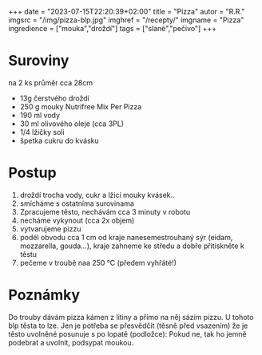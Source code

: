 +++
date = "2023-07-15T22:20:39+02:00"
title = "Pizza"
autor = "R.R."
imgsrc = "/img/pizza-blp.jpg"
imghref = "/recepty/"
imgname = "Pizza"
ingredience = ["mouka","droždí"]
tags = ["slané","pečivo"]
+++

# Suroviny
na 2 ks průměr cca 28cm

- 13g čerstvého droždí
- 250 g mouky Nutrifree Mix Per Pizza
- 190 ml vody
- 30 ml olivového oleje (cca 3PL)
- 1/4 lžičky soli
- špetka cukru do kvásku

# Postup
1. droždí trocha vody, cukr a lžicí mouky kvásek..
2. smícháme s ostatníma surovinama
3. Zpracujeme těsto, nechávám cca 3 minuty v robotu
4. necháme vykynout (cca 2x objem)
5. vytvarujeme pizzu
6. podél obvodu cca 1 cm od kraje nanesemestrouhaný sýr (eidam, mozzarella, gouda...), kraje zahneme ke středu a dobře přitiskněte k těstu
7. pečeme v troubě naa 250 °C (předem vyhřáté!)


# Poznámky
Do trouby dávám pizza kámen z litiny a přímo na něj sázím pizzu.
U tohoto blp těsta to lze. Jen je potřeba se přesvědčit (těsně před vsazením) že je těsto uvolněné posunuje s po lopatě (podložce):
Pokud ne, tak ho jemně podebrat a uvolnit, podsypat moukou.

<!-- originál LaTeta
Těsto na 2 ks:

13g čerstvého droždí
250 g mouky Nutrifree Mix Per Pizza
190ml vody
30ml olivového oleje
1/4 lžíčky soli
lžíčka cukru
Čerstvé droždí rozdrobte do trochy vody, rozmíchejte s cukrem a lžicí mouky a nechte vzejít kvásek.

Do něho přidejte ostatní ingredience, vypracujte hladké těsto, přetáhněte potravinovou folií a nechte zdvojnásobit objem.

Po vykynutí odeberte polovinu těsta a druhou uložte do lednice. Na pomoučené ploše rozválejte těsto do kruhu, přeneste na plech vyložený pečícím papírem a ještě rukou roztáhněte na opravdu tenkou placku.

Podél obvodu cca 1 cm od kraje naneste nastrouhaný sýr (niva, eidam, mozzarella) a kraje zahněte ke středu a dobře přitiskněte k těstu, aby sýr nevytekl.

Pizzu potřete rajčatovou omáčkou a naneste náplň dle vlastních preferencí. Okraje potřete vodou nebo vajíčkem a dejte péct do zezlátnutí.

Syr sypu až na konci ať se moc nespeče a nechávám v troubě už pak jen cca 2 minuty.
-->

<!--more-->
